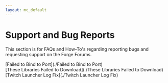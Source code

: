 ```yaml
---
layout: mc_default
---
```

# Support and Bug Reports

This section is for FAQs and How-To's regarding reporting bugs and requesting support on the Forge Forums.

[Failed to Bind to Port](./Failed to Bind to Port)  
[These Libraries Failed to Download](./These Libraries Failed to Download)  
[Twitch Launcher Log Fix](./Twitch Launcher Log Fix)